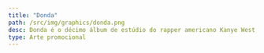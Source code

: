 ```yaml
---
title: "Donda"
path: /src/img/graphics/donda.png
desc: Donda é o décimo álbum de estúdio do rapper americano Kanye West, lançado pela GOOD Music e Def Jam Recordings em 29 de agosto de 2021. O álbum conta com uma ampla gama de colaborações, incluindo artistas como The Weeknd, Jay-Z, Marilyn Manson, Kid Cudi, Travis Scott e muitos outros. A produção ficou a cargo de West e outros produtores, como Mike Dean e BoogzDaBeast. Grande parte do material foi gravada em locais como o Bighorn Mountain Ranch, em Wyoming, e o Mercedes-Benz Stadium, em Atlanta. A versão deluxe inclui participações de André 3000, Tyler, The Creator e KayCyy.
type: Arte promocional
---
```

